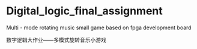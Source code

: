 # Digital_logic_final_assignment
Multi - mode rotating music small game based on fpga development board 


数字逻辑大作业——多模式旋转音乐小游戏
